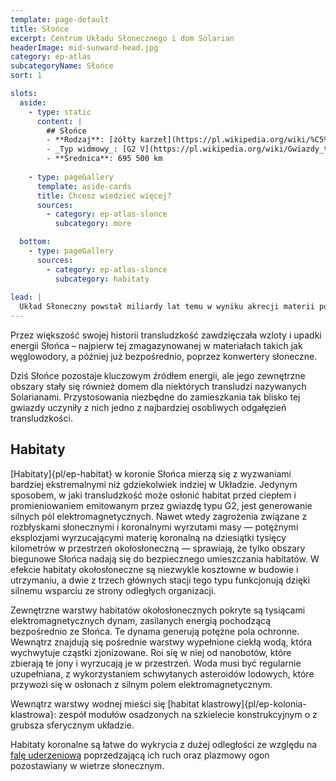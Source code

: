```yaml
---
template: page-default
title: Słońce
excerpt: Centrum Układu Słonecznego i dom Solarian
headerImage: mid-sunward-head.jpg
category: ep-atlas
subcategoryName: Słońce
sort: 1

slots:
  aside:
    - type: static
      content: |
        ## Słońce
        - **Rodzaj**: [żółty karzeł](https://pl.wikipedia.org/wiki/%C5%BB%C3%B3%C5%82ty_karze%C5%82)
        - _Typ widmowy_: [G2 V](https://pl.wikipedia.org/wiki/Gwiazdy_typu_widmowego_G)
        - **Średnica**: 695 500 km
        
    - type: pageGallery
      template: aside-cards
      title: Chcesz wiedzieć więcej?
      sources:
        - category: ep-atlas-slonce
          subcategory: more

  bottom:
    - type: pageGallery
      sources:
        - category: ep-atlas-slonce
          subcategory: habitaty
      
lead: |
  Układ Słoneczny powstał miliardy lat temu w wyniku akrecji materii pozostałej po uformowaniu jego gwiazdy – Sol, czyli Słońca. Od tamtej pory wszystkie obiekty w promieniu dwóch lat świetlnych pozostają z nim związane grawitacyjnie, a ich przeszłość i teraźniejszość są ukształtowane przez relację z tym ciałem niebieskim. Słońce to jasna gwiazda typu G2 ciągu głównego – teoretycznie po gorącej stronie spektrum gwiazd zdolnych podtrzymać życie.
---
```

Przez większość swojej historii transludzkość zawdzięczała wzloty i upadki energii Słońca – najpierw tej zmagazynowanej w materiałach takich jak węglowodory, a później już bezpośrednio, poprzez konwertery słoneczne. 

Dziś Słońce pozostaje kluczowym źródłem energii, ale jego zewnętrzne obszary stały się również domem dla niektórych transludzi nazywanych Solarianami. Przystosowania niezbędne do zamieszkania tak blisko tej gwiazdy uczyniły z nich jedno z najbardziej osobliwych odgałęzień transludzkości.

## Habitaty

[Habitaty]{pl/ep-habitat} w koronie Słońca mierzą się z wyzwaniami bardziej ekstremalnymi niż gdziekolwiek indziej w Układzie. Jedynym sposobem, w jaki transludzkość może osłonić habitat przed ciepłem i promieniowaniem emitowanym przez gwiazdę typu G2, jest generowanie silnych pól elektromagnetycznych. Nawet wtedy zagrożenia związane z rozbłyskami słonecznymi i koronalnymi wyrzutami masy — potężnymi eksplozjami wyrzucającymi materię koronalną na dziesiątki tysięcy kilometrów w przestrzeń okołosłoneczną — sprawiają, że tylko obszary biegunowe Słońca nadają się do bezpiecznego umieszczania habitatów. W efekcie habitaty okołosłoneczne są niezwykle kosztowne w budowie i utrzymaniu, a dwie z trzech głównych stacji tego typu funkcjonują dzięki silnemu wsparciu ze strony odległych organizacji.

Zewnętrzne warstwy habitatów okołosłonecznych pokryte są tysiącami elektromagnetycznych dynam, zasilanych energią pochodzącą bezpośrednio ze Słońca. Te dynama generują potężne pola ochronne. Wewnątrz znajdują się pośrednie warstwy wypełnione ciekłą wodą, która wychwytuje cząstki zjonizowane. Roi się w niej od nanobotów, które zbierają te jony i wyrzucają je w przestrzeń. Woda musi być regularnie uzupełniana, z wykorzystaniem schwytanych asteroidów lodowych, które przywozi się w osłonach z silnym polem elektromagnetycznym.

Wewnątrz warstwy wodnej mieści się [habitat klastrowy]{pl/ep-kolonia-klastrowa}: zespół modułów osadzonych na szkielecie konstrukcyjnym o z grubsza sferycznym układzie.

Habitaty koronalne są łatwe do wykrycia z dużej odległości ze względu na [falę uderzeniową](# "zjawisko powstające, gdy silne pole magnetyczne habitatu przecina strumień wiatru słonecznego – podobnie jak dziób statku tworzy falę na wodzie. W jego następstwie powstaje również ogon plazmowy – smuga jonizowanej materii rozciągająca się w przeciwnym kierunku do ruchu habitatu lub strumienia cząstek, analogiczna do ogona komety.") poprzedzającą ich ruch oraz plazmowy ogon pozostawiany w wietrze słonecznym.
